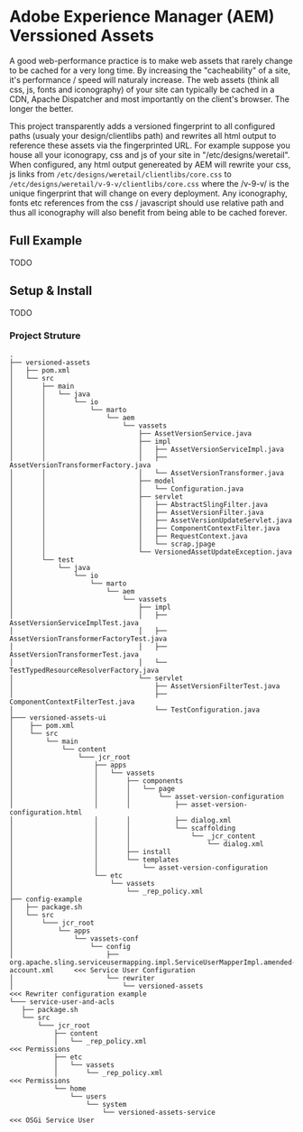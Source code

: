 # Adobe Experience Manager (AEM) Verssioned Assets
A good web-performance practice is to make web assets that rarely change to be cached for a very long time. By increasing the "cacheability" of a site, it's performance / speed will naturaly increase. The web assets (think all css, js, fonts and iconography) of your site can typically be cached in a CDN, Apache Dispatcher and most importantly on the client's browser. The longer the better.

This project transparently adds a versioned fingerprint to all configured paths (usualy your design/clientlibs path) and rewrites all html output to reference these assets via the fingerprinted URL. For example suppose you house all your iconograpy, css and js of your site in "/etc/designs/weretail". When configured, any html output genereated by AEM will rewrite your css, js links from `/etc/designs/weretail/clientlibs/core.css` to `/etc/designs/weretail/v-9-v/clientlibs/core.css` where the /v-9-v/ is the unique fingerprint that will change on every deployment. Any iconography, fonts etc references from the css / javascript should use relative path and thus all iconography will also benefit from being able to be cached forever.

## Full Example
TODO

## Setup & Install
TODO


### Project Struture

```
.
├── versioned-assets
│   ├── pom.xml
│   └── src
│       ├── main
│       │   └── java
│       │       └── io
│       │           └── marto
│       │               └── aem
│       │                   └── vassets
│       │                       ├── AssetVersionService.java
│       │                       ├── impl
│       │                       │   ├── AssetVersionServiceImpl.java
│       │                       │   ├── AssetVersionTransformerFactory.java
│       │                       │   └── AssetVersionTransformer.java
│       │                       ├── model
│       │                       │   └── Configuration.java
│       │                       ├── servlet
│       │                       │   ├── AbstractSlingFilter.java
│       │                       │   ├── AssetVersionFilter.java
│       │                       │   ├── AssetVersionUpdateServlet.java
│       │                       │   ├── ComponentContextFilter.java
│       │                       │   ├── RequestContext.java
│       │                       │   └── scrap.jpage
│       │                       └── VersionedAssetUpdateException.java
│       └── test
│           └── java
│               └── io
│                   └── marto
│                       └── aem
│                           └── vassets
│                               ├── impl
│                               │   ├── AssetVersionServiceImplTest.java
│                               │   ├── AssetVersionTransformerFactoryTest.java
│                               │   ├── AssetVersionTransformerTest.java
│                               │   └── TestTypedResourceResolverFactory.java
│                               └── servlet
│                                   ├── AssetVersionFilterTest.java
│                                   ├── ComponentContextFilterTest.java
│                                   └── TestConfiguration.java
├─── versioned-assets-ui
│    ├── pom.xml
│    └── src
│        └── main
│            └── content
│                └─── jcr_root
│                    ├── apps
│                    │   └── vassets
│                    │       ├── components
│                    │       │   └── page
│                    │       │       └── asset-version-configuration
│                    │       │           ├── asset-version-configuration.html
│                    │       │           ├── dialog.xml
│                    │       │           └── scaffolding
│                    │       │               └── _jcr_content
│                    │       │                   └── dialog.xml
│                    │       ├── install
│                    │       └── templates
│                    │           └── asset-version-configuration
│                    └── etc
│                        └── vassets
│                            └── _rep_policy.xml
├── config-example
│   ├── package.sh
│   └── src
│       └─── jcr_root
│           └── apps
│               └── vassets-conf
│                   └── config
│                       ├── org.apache.sling.serviceusermapping.impl.ServiceUserMapperImpl.amended-account.xml     <<< Service User Configuration
│                       └── rewriter
│                           └── versioned-assets                                                                   <<< Rewriter configuration example
└─── service-user-and-acls
   ├── package.sh
   └── src
       └─── jcr_root
           ├── content
           │   └── _rep_policy.xml                                                                                <<< Permissions
           ├── etc
           │   └── vassets
           │       └── _rep_policy.xml                                                                            <<< Permissions
           └── home
               └── users
                   └── system
                       └── versioned-assets-service                                                               <<< OSGi Service User 
```

